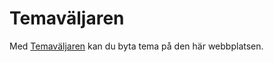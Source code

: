 Temaväljaren
============

Med [Temaväljaren](theme-selector) kan du byta tema på den här webbplatsen.
